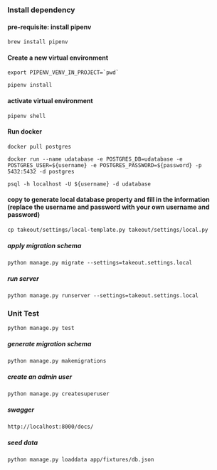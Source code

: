 ### Install dependency

#### pre-requisite: install pipenv
```
brew install pipenv
```

#### Create a new virtual environment
```
export PIPENV_VENV_IN_PROJECT=`pwd`
```

```
pipenv install
```

#### activate virtual environment
```
pipenv shell
```

#### Run docker
```
docker pull postgres
```
```
docker run --name udatabase -e POSTGRES_DB=udatabase -e POSTGRES_USER=${username} -e POSTGRES_PASSWORD=${password} -p 5432:5432 -d postgres
```
```
psql -h localhost -U ${username} -d udatabase
```

#### copy to generate local database property and fill in the information (replace the username and password with your own username and password)
```
cp takeout/settings/local-template.py takeout/settings/local.py
```

##### apply migration schema
```
python manage.py migrate --settings=takeout.settings.local
```

##### run server
```
python manage.py runserver --settings=takeout.settings.local
```

### Unit Test
```
python manage.py test
```



##### generate migration schema
```
python manage.py makemigrations
```
##### create an admin user
```
python manage.py createsuperuser
```
##### swagger
```
http://localhost:8000/docs/
```

##### seed data
```
python manage.py loaddata app/fixtures/db.json
